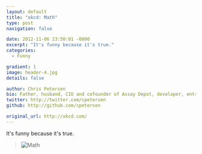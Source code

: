 ```yaml
---
layout: default
title: "xkcd: Math"
type: post
navigation: false

date: 2012-11-06 23:50:01 -0800
excerpt: "It's funny because it's true."
categories:
  - Funny

gradient: 1
image: header-4.jpg
details: false

author: Chris Petersen
bio: Father, husband, CIO and cofounder of Assay Depot, developer, entrepreneur and technologist.
twitter: http://twitter.com/cpetersen
github: http://github.com/cpetersen

original_url: http://xkcd.com/
---
```



It's funny because it's true.

 >   ![Math](/attachments/6f4084c71619183902a9ed07bb4a88a8/image.png)  

